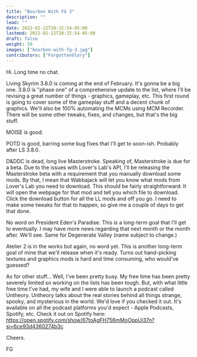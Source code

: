 ```yaml
---
title: "Bourbon With FG 3"
description: ""
lead: ""
date: 2022-02-22T20:32:54-05:00
lastmod: 2022-02-22T20:32:54-05:00
draft: false
weight: 50
images: ["bourbon-with-fg-3.jpg"]
contributors: ["ForgottenGlory"]
---
```


Hi. Long time no chat.

Living Skyrim 3.8.0 is coming at the end of February. It's gonna be a big one. 3.8.0 is "phase one" of a comprehensive update to the list, where I'll be revising a great number of things - graphics, gameplay, etc. This first round is going to cover some of the gameplay stuff and a decent chunk of graphics. We'll also be 100% automating the MCMs using MCM Recorder. There will be some other tweaks, fixes, and changes, but that's the big stuff.

MOISE is good.

POTD is good, barring some bug fixes that I'll get to soon-ish. Probably after LS 3.8.0.

D&DDC is dead, long live Masterstroke. Speaking of, Masterstroke is due for a beta. Due to the issues with Lover's Lab's API, I'll be releasing the Masterstroke beta with a requirement that you manually download some mods. By that, I mean that Wabbajack will let you know what mods from Lover's Lab you need to download. This should be fairly straightforward: It will open the webpage for that mod and tell you which file to download. Click the download button for all the LL mods and off you go. I need to make some tweaks for that to happen, so give me a couple of days to get that done. 

No word on President Eden's Paradise. This is a long-term goal that I'll get to eventually. I may have more news regarding that next month or the month after. We'll see. Same for Degenerate Valley (name subject to change.)

Atelier 2 is in the works but again, no word yet. This is another long-term goal of mine that we'll release when it's ready. Turns out hand-picking textures and graphics mods is hard and time consuming, who would've guessed?

As for other stuff... Well, I've been pretty busy. My free time has been pretty severely limited so working on the lists has been tough. But, with what little free time I've had, my wife and I were able to launch a podcast called Untheory. Untheory talks about the real stories behind all things strange, spooky, and mysterious in the world. We'd love if you checked it out. It's available on all the podcast platforms you'd expect - Apple Podcasts, Spotify, etc. Check it out on Spotify here: https://open.spotify.com/show/67toAgFH756mMoOppUi37n?si=6ce93d4360274b3c

Cheers.

FG

